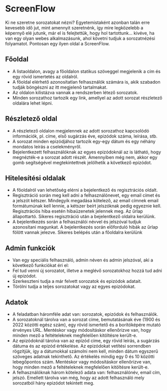# ScreenFlow
Ki ne szeretne sorozatokat nézni? Egyetemistaként azonban talán erre kevesebb idő jut, mint amennyit szeretnénk, így mire legközelebb a képernyő elé jutunk, már el is felejtettük, hogy hol tartottunk... kivéve, ha van egy olyan webes alkalmazásunk, ahol követni tudjuk a sorozatnézési folyamatot. Pontosan egy ilyen oldal a ScreenFlow.

## Főoldal
- A listaoldalon, avagy a főoldalon statikus szöveggel megjelenik a cím és egy rövid ismertetés az oldalról.
- A főoldal elérhető azonosítatlan felhasználók számára is, akik szabadon tudják böngészni az itt megjelenő tartalmakat.
- Az oldalon kilistázva vannak a rendszerben létező sorozatok.
- Minden sorozathoz tartozik egy link, amellyel az adott sorozat részletező oldalára lehet lépni.
## Részletező oldal
- A részletező oldalon megjelennek az adott sorozathoz kapcsolódó információk, pl. címe, első sugárzás éve, epizódok száma, leírása, stb.
- A sorozat minden epizódjához tartozik egy-egy dátum és egy néhány mondatos leírás a cselekményről.
- Bejelentkezett felhasználóknak az egyes epizódoknál az is látható, hogy megnézték-e a sorozat adott részét. Amennyiben még nem, akkor egy gomb segítségével megtekintettnek jelölhetik a következő epizódot.
## Hitelesítési oldalak
- A főoldalról van lehetőség elérni a bejelentkező és regisztrációs oldalt.
- Regisztráció során meg kell adni a felhasználónevet, egy email címet és a jelszót kétszer. Mindegyik megadása kötelező, az email címnek email formátumúnak kell lennie, a kétszer beírt jelszóknak pedig egyeznie kell. Regisztrációs hiba esetén hibaüzenetek jelennek meg. Az űrlap állapottartó. Sikeres regisztráció után a bejelentkező oldalra kerülünk.
- A bejelentkezés során a felhasználói névvel és jelszóval tudjuk azonosítani magunkat. A bejelentkezés során előforduló hibák az űrlap fölött vannak jelezve. Sikeres belépés után a főoldalra kerülünk
## Admin funkciók
- Van egy speciális felhasználó, admin néven és admin jelszóval, aki a következő funkciókat éri el:
- Fel tud venni új sorozatot, illetve a meglévő sorozatokhoz hozzá tud adni új epizódot.
- Szerkeszteni tudja a már felvett sorozatok és epizódok adatait.
- Törölni tudja a teljes sorozatokat vagy az egyes epizódokat.

## Adatok
- A feladatban háromféle adat van: sorozatok, epizódok és felhasználók.
- A sorozatoknál tárolva van a sorozat címe, bemutatásának éve (1900 és 2022 közötti egész szám), egy rövid ismertető és a borítóképére mutató érvényes URL. Mentéskor vagy módosításkor ellenőrizve van, hogy minden mező a feltételeknek megfelelően kitöltésre került-e.
- Az epizódoknál tárolva van az epizód címe, egy rövid leírás, a sugárzás dátuma és az epizód értékelése. Az epizódokat vetítési sorrendben rögzítjük, így a dátumokkal számolni nem kell, minden dátum egyszerű szöveges adatnak tekinthető. Az értékelés mindig egy 0 és 10 közötti lebegőpontos szám. Mentéskor vagy módosításkor ellenőrizve van, hogy minden mező a feltételeknek megfelelően kitöltésre került-e.
- A felhasználóknak három kötelező adata van: felhasználónév, email cím, jelszó. Emellett tárolva van még, hogy az adott felhasználó mely sorozatból hány epizódot tekintett meg.
